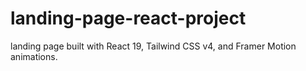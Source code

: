 # landing-page-react-project 
 landing page built with React 19, Tailwind CSS v4, and Framer Motion animations.
